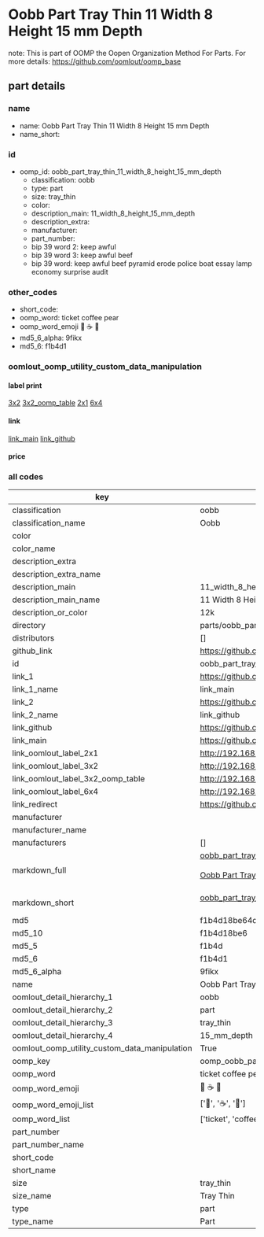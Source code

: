 # Oobb Part Tray Thin 11 Width 8 Height 15 mm Depth  

note: This is part of OOMP the Oopen Organization Method For Parts. For more details: https://github.com/oomlout/oomp_base

##  part details
  







### name
* name: Oobb Part Tray Thin 11 Width 8 Height 15 mm Depth
* name_short: 
### id
* oomp_id: oobb_part_tray_thin_11_width_8_height_15_mm_depth
  * classification: oobb
  * type: part
  * size: tray_thin
  * color: 
  * description_main: 11_width_8_height_15_mm_depth
  * description_extra: 
  * manufacturer: 
  * part_number: 
  * bip 39 word 2: keep awful
  * bip 39 word 3: keep awful beef
  * bip 39 word: keep awful beef pyramid erode police boat essay lamp economy surprise audit

### other_codes
* short_code: 
* oomp_word: ticket coffee pear
* oomp_word_emoji :ticket: :coffee: :pear:
* md5_6_alpha: 9fikx
* md5_6: f1b4d1






### oomlout_oomp_utility_custom_data_manipulation
#### label print
[3x2](http://192.168.1.245:1112/?label=oomp%209fikx)
[3x2_oomp_table](http://192.168.1.108:1112/?label=oomp%209fikx)
[2x1](http://192.168.1.242:1112/?label=oomp%209fikx)
[6x4](http://192.168.1.55:1112/?label=oomp%209fikx)    

#### link

[link_main](https://github.com/oomlout/oomlout_oomp_version_1_messy/tree/main/parts/oobb_part_tray_thin_11_width_8_height_15_mm_depth) [link_github](https://github.com/oomlout/oomlout_oomp_version_1_messy/tree/main/parts/oobb_part_tray_thin_11_width_8_height_15_mm_depth)                             

#### price







### all codes 
| key | value |  
| --- | --- |  
| classification | oobb |  
| classification_name | Oobb |  
| color |  |  
| color_name |  |  
| description_extra |  |  
| description_extra_name |  |  
| description_main | 11_width_8_height_15_mm_depth |  
| description_main_name | 11 Width 8 Height 15 mm Depth |  
| description_or_color | 12k |  
| directory | parts/oobb_part_tray_thin_11_width_8_height_15_mm_depth |  
| distributors | [] |  
| github_link | https://github.com/oomlout/oomlout_oomp_part_src/tree/main/parts/oobb_part_tray_thin_11_width_8_height_15_mm_depth |  
| id | oobb_part_tray_thin_11_width_8_height_15_mm_depth |  
| link_1 | https://github.com/oomlout/oomlout_oomp_version_1_messy/tree/main/parts/oobb_part_tray_thin_11_width_8_height_15_mm_depth |  
| link_1_name | link_main |  
| link_2 | https://github.com/oomlout/oomlout_oomp_version_1_messy/tree/main/parts/oobb_part_tray_thin_11_width_8_height_15_mm_depth |  
| link_2_name | link_github |  
| link_github | https://github.com/oomlout/oomlout_oomp_version_1_messy/tree/main/parts/oobb_part_tray_thin_11_width_8_height_15_mm_depth |  
| link_main | https://github.com/oomlout/oomlout_oomp_version_1_messy/tree/main/parts/oobb_part_tray_thin_11_width_8_height_15_mm_depth |  
| link_oomlout_label_2x1 | http://192.168.1.242:1112/?label=oomp%209fikx |  
| link_oomlout_label_3x2 | http://192.168.1.245:1112/?label=oomp%209fikx |  
| link_oomlout_label_3x2_oomp_table | http://192.168.1.108:1112/?label=oomp%209fikx |  
| link_oomlout_label_6x4 | http://192.168.1.55:1112/?label=oomp%209fikx |  
| link_redirect | https://github.com/oomlout/oomlout_oomp_version_1_messy/tree/main/parts/oobb_part_tray_thin_11_width_8_height_15_mm_depth |  
| manufacturer |  |  
| manufacturer_name |  |  
| manufacturers | [] |  
| markdown_full | [oobb_part_tray_thin_11_width_8_height_15_mm_depth](none)<br>[](none)<br>[Oobb Part Tray Thin 11 Width 8 Height 15 Mm Depth](none)<br><br> |  
| markdown_short | [oobb_part_tray_thin_11_width_8_height_15_mm_depth](none)<br><br> |  
| md5 | f1b4d18be64d231a9ea64af028042bce |  
| md5_10 | f1b4d18be6 |  
| md5_5 | f1b4d |  
| md5_6 | f1b4d1 |  
| md5_6_alpha | 9fikx |  
| name | Oobb Part Tray Thin 11 Width 8 Height 15 mm Depth |  
| oomlout_detail_hierarchy_1 | oobb |  
| oomlout_detail_hierarchy_2 | part |  
| oomlout_detail_hierarchy_3 | tray_thin |  
| oomlout_detail_hierarchy_4 | 15_mm_depth |  
| oomlout_oomp_utility_custom_data_manipulation | True |  
| oomp_key | oomp_oobb_part_tray_thin_11_width_8_height_15_mm_depth |  
| oomp_word | ticket coffee pear |  
| oomp_word_emoji | :ticket: :coffee: :pear: |  
| oomp_word_emoji_list | [':ticket:', ':coffee:', ':pear:'] |  
| oomp_word_list | ['ticket', 'coffee', 'pear'] |  
| part_number |  |  
| part_number_name |  |  
| short_code |  |  
| short_name |  |  
| size | tray_thin |  
| size_name | Tray Thin |  
| type | part |  
| type_name | Part |  

